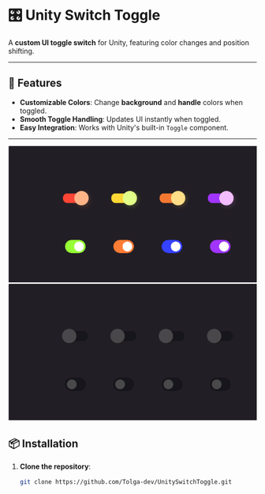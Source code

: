 # 🎛️ Unity Switch Toggle

A **custom UI toggle switch** for Unity, featuring color changes and position shifting.

---

## 🚀 Features

- **Customizable Colors**: Change **background** and **handle** colors when toggled.
- **Smooth Toggle Handling**: Updates UI instantly when toggled.
- **Easy Integration**: Works with Unity's built-in `Toggle` component.

---


![alt text](GitAsset/1.png)
![alt text](GitAsset/2.png)

## 📦 Installation

1. **Clone the repository**:
   ```sh
   git clone https://github.com/Tolga-dev/UnitySwitchToggle.git
